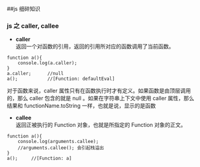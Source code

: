 ##js 细碎知识

### js 之 caller, callee      
* **caller**   
返回一个对函数的引用，返回的引用所对应的函数调用了当前函数。     

```     
function a(){     
	console.log(a.caller);         
}    
a.caller;      //null
a();		   //[Function: defaultEval]      
```      
  对于函数来说，caller 属性只有在函数执行时才有定义。如果函数是由顶层调用的，那么 caller 包含的就是 null 。如果在字符串上下文中使用 caller 属性，那么结果和 functionName.toString 一样，也就是说，显示的是函数   
  
* **callee**       
返回正被执行的 Function 对象，也就是所指定的 Function 对象的正文。  
     
```
function a(){
	console.log(arguments.callee);
	//arguments.callee(); 会引起栈溢出
}
a();     //[Function: a]
```    

            





